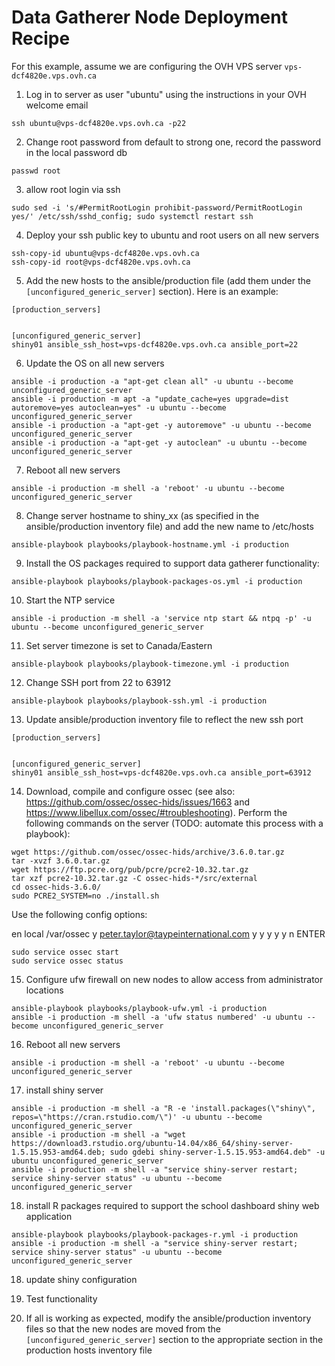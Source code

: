 # Data Gatherer Node Deployment Recipe

For this example, assume we are configuring the OVH VPS server `vps-dcf4820e.vps.ovh.ca` 

1.   Log in to server as user "ubuntu" using the instructions in your OVH welcome email

`ssh ubuntu@vps-dcf4820e.vps.ovh.ca -p22`

2.   Change root password from default to strong one, record the password in the local password db

`passwd root`

3. allow root login via ssh 

`sudo sed -i 's/#PermitRootLogin prohibit-password/PermitRootLogin yes/' /etc/ssh/sshd_config; sudo systemctl restart ssh`

4.   Deploy your ssh public key to ubuntu and root users on all new servers

```
ssh-copy-id ubuntu@vps-dcf4820e.vps.ovh.ca
ssh-copy-id root@vps-dcf4820e.vps.ovh.ca
```

5.   Add the new hosts to the ansible/production file (add them under the `[unconfigured_generic_server]` section). Here is an example:

```
[production_servers]


[unconfigured_generic_server]
shiny01 ansible_ssh_host=vps-dcf4820e.vps.ovh.ca ansible_port=22
```

6.   Update the OS on all new servers

```
ansible -i production -a "apt-get clean all" -u ubuntu --become unconfigured_generic_server
ansible -i production -m apt -a "update_cache=yes upgrade=dist autoremove=yes autoclean=yes" -u ubuntu --become unconfigured_generic_server
ansible -i production -a "apt-get -y autoremove" -u ubuntu --become unconfigured_generic_server
ansible -i production -a "apt-get -y autoclean" -u ubuntu --become unconfigured_generic_server
```

7.   Reboot all new servers

```
ansible -i production -m shell -a 'reboot' -u ubuntu --become unconfigured_generic_server
```

8.   Change server hostname to shiny_xx (as specified in the ansible/production inventory file) and add the new name to /etc/hosts

```
ansible-playbook playbooks/playbook-hostname.yml -i production
```

9.   Install the OS packages required to support data gatherer functionality:

```
ansible-playbook playbooks/playbook-packages-os.yml -i production
```

10.   Start the NTP service

```
ansible -i production -m shell -a 'service ntp start && ntpq -p' -u ubuntu --become unconfigured_generic_server
```

11.   Set server timezone is set to Canada/Eastern

```
ansible-playbook playbooks/playbook-timezone.yml -i production
```

12.   Change SSH port from 22 to 63912

```
ansible-playbook playbooks/playbook-ssh.yml -i production
```

13.   Update ansible/production inventory file to reflect the new ssh port

```
[production_servers]


[unconfigured_generic_server]
shiny01 ansible_ssh_host=vps-dcf4820e.vps.ovh.ca ansible_port=63912
```

14.   Download, compile and configure ossec (see also: https://github.com/ossec/ossec-hids/issues/1663 and https://www.libellux.com/ossec/#troubleshooting). Perform the following commands on the server (TODO: automate this process with a playbook):

```
wget https://github.com/ossec/ossec-hids/archive/3.6.0.tar.gz
tar -xvzf 3.6.0.tar.gz
wget https://ftp.pcre.org/pub/pcre/pcre2-10.32.tar.gz
tar xzf pcre2-10.32.tar.gz -C ossec-hids-*/src/external
cd ossec-hids-3.6.0/
sudo PCRE2_SYSTEM=no ./install.sh
```

Use the following config options:

en
local
/var/ossec
y
peter.taylor@taypeinternational.com
y
y
y
y
y
n
ENTER

```
sudo service ossec start
sudo service ossec status
```

15. Configure ufw firewall on new nodes to allow access from administrator locations

```
ansible-playbook playbooks/playbook-ufw.yml -i production
ansible -i production -m shell -a 'ufw status numbered' -u ubuntu --become unconfigured_generic_server
```

16.   Reboot all new servers

```
ansible -i production -m shell -a 'reboot' -u ubuntu --become unconfigured_generic_server
```

17. install shiny server

```
ansible -i production -m shell -a "R -e 'install.packages(\"shiny\", repos=\"https://cran.rstudio.com/\")' -u ubuntu --become unconfigured_generic_server
ansible -i production -m shell -a "wget https://download3.rstudio.org/ubuntu-14.04/x86_64/shiny-server-1.5.15.953-amd64.deb; sudo gdebi shiny-server-1.5.15.953-amd64.deb" -u ubuntu unconfigured_generic_server
ansible -i production -m shell -a "service shiny-server restart; service shiny-server status" -u ubuntu --become unconfigured_generic_server
```

18. install R packages required to support the school dashboard shiny web application

```
ansible-playbook playbooks/playbook-packages-r.yml -i production
ansible -i production -m shell -a "service shiny-server restart; service shiny-server status" -u ubuntu --become unconfigured_generic_server
```


18. update shiny configuration

19.   Test functionality

24.   If all is working as expected, modify the ansible/production inventory files so that the new nodes are moved from the `[unconfigured_generic_server]` section to the appropriate section in the production hosts inventory file